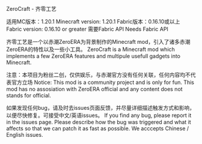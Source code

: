 ZeroCraft - 齐零工艺

适用MC版本：1.20.1
Minecraft version: 1.20.1
Fabric版本：0.16.10或以上
Fabric version: 0.16.10 or greater
需要Fabric API  Needs Fabric API

齐零工艺是一个以赤潮ZeroERA为背景制作的Minecraft mod，引入了诸多赤潮ZeroERA的特性以及一些小工具。
ZeroCraft is a Minecraft mod which implements a few ZeroERA features and multipule usefull gadgets into Minecraft.

注意：本项目为粉丝二创，仅供娱乐，与赤潮官方没有任何关联，任何内容均不代表官方立场
Notice: This mod is a community project and is only for fun. This mod has no assosiation with ZeroERA official and any content does not stands for official.

如果发现任何bug，请及时去issues页面反馈，并尽量详细描述触发方式和影响，以便尽快修复。可接受中文/英语issues。
If you find any bug, please report it in the issues page. Please describe how the bug was triggered and what it affects so that we can patch it as fast as possible. We acccepts Chinese / English issues.
